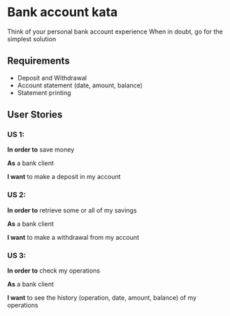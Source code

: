 # Bank account kata

Think of your personal bank account experience When in doubt, go for the simplest solution

## Requirements

* Deposit and Withdrawal
* Account statement (date, amount, balance)
* Statement printing

## User Stories

### US 1:
__In order to__ save money

__As__ a bank client

__I want__ to make a deposit in my account

### US 2:
__In order to__ retrieve some or all of my savings

__As__ a bank client

__I want__ to make a withdrawal from my account

### US 3:
__In order to__ check my operations

__As__ a bank client

__I want__ to see the history (operation, date, amount, balance)  of my operations
